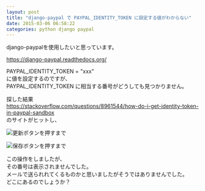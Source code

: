 ```yaml
---
layout: post
title: "django-paypal で PAYPAL_IDENTITY_TOKEN に設定する値がわからない"
date: 2015-03-06 06:58:22
categories: python django paypal
---
```

<p>django-paypalを使用したいと思っています。</p>

<p><a href="https://django-paypal.readthedocs.org/" rel="nofollow noreferrer">https://django-paypal.readthedocs.org/</a></p>

<p>PAYPAL_IDENTITY_TOKEN = "xxx"<br>
に値を設定するのですが、<br>
PAYPAL_IDENTITY_TOKEN に相当する番号がどうしても見つかりません。</p>

<p>探した結果<br>
<a href="https://stackoverflow.com/questions/8961544/how-do-i-get-identity-token-in-paypal-sandbox">https://stackoverflow.com/questions/8961544/how-do-i-get-identity-token-in-paypal-sandbox</a><br>
のサイトがヒットし、</p>

<p><img src="https://i.stack.imgur.com/XvVx0.png" alt="更新ボタンを押すまで"></p>

<p><img src="https://i.stack.imgur.com/HZxnZ.png" alt="保存ボタンを押すまで"></p>

<p>この操作をしましたが、<br>
その番号は表示されませんでした。<br>
メールで送られれてくるものかと思いましたがそうではありませんでした。<br>
どこにあるのでしょうか？</p>
